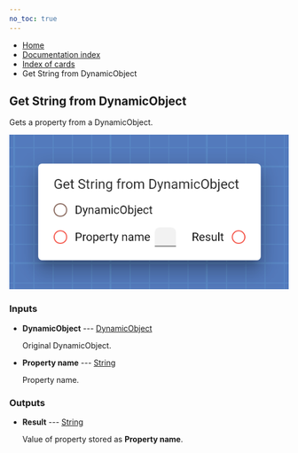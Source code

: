 ```yaml
---
no_toc: true
---
```


<ul class="breadcrumb">
    <li><a href="">Home</a></li>
    <li><a href="documentation">Documentation index</a></li>
    <li><a href="cards/">Index of cards</a></li>
    <li>Get String from DynamicObject</li>
</ul>

## Get String from DynamicObject

Gets a property from a DynamicObject.

!["Get String from DynamicObject" card](assets/img/cards/getFromDynamicObject(String).png)


### Inputs


* **DynamicObject** --- [DynamicObject](types/DynamicObject)

  Original DynamicObject.

* **Property name** --- [String](types/String)

  Property name.





### Outputs


* **Result** --- [String](types/String)

  Value of property stored as **Property name**.




